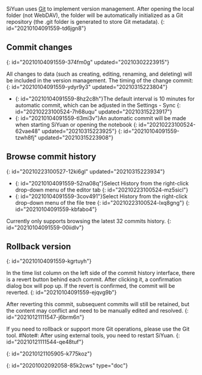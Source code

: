 SiYuan uses [Git](https://git-scm.com/) to implement version management. After opening the local folder (not WebDAV), the folder will be automatically initialized as a Git repository (the .git folder is generated to store Git metadata).
{: id="20210104091559-td6jgn8"}

## Commit changes
{: id="20210104091559-374fm0g" updated="20210302223915"}

All changes to data (such as creating, editing, renaming, and deleting) will be included in the version management. The timing of the change commit:
{: id="20210104091559-ydyr9y3" updated="20210315223804"}

* {: id="20210104091559-8hz2c8h"}The default interval is 10 minutes for automatic commit, which can be adjusted in the Settings - Sync
  {: id="20210223100524-7h68uqu" updated="20210315223917"}
* {: id="20210104091559-tl3mi3v"}An automatic commit will be made when starting SiYuan or opening the notebook
  {: id="20210223100524-62vae48" updated="20210315223925"}
{: id="20210104091559-tzwh8fj" updated="20210315223908"}

## Browse commit history
{: id="20210223100527-12ki6gl" updated="20210315223934"}

* {: id="20210104091559-52na08q"}Select History from the right-click drop-down menu of the editor tab
  {: id="20210223100524-mz5sicl"}
* {: id="20210104091559-3cov491"}Select History from the right-click drop-down menu of the file tree
  {: id="20210223100524-lxq8gng"}
{: id="20210104091559-kbfabo4"}

Currently only supports browsing the latest 32 commits history.
{: id="20210104091559-00iidlv"}

## Rollback version
{: id="20210104091559-kgrtuyh"}

In the time list column on the left side of the commit history interface, there is a revert button behind each commit. After clicking it, a confirmation dialog box will pop up. If the revert is confirmed, the commit will be reverted.
{: id="20210104091559-ejqvg9b"}

After reverting this commit, subsequent commits will still be retained, but the content may conflict and need to be manually edited and resolved.
{: id="20210121111547-j6brm6n"}

If you need to rollback or support more Git operations, please use the Git tool. #Note#: After using external tools, you need to restart SiYuan.
{: id="20210121111544-qe48tuf"}

{: id="20210121105905-k775koz"}


{: id="20201002092058-85k2cws" type="doc"}
